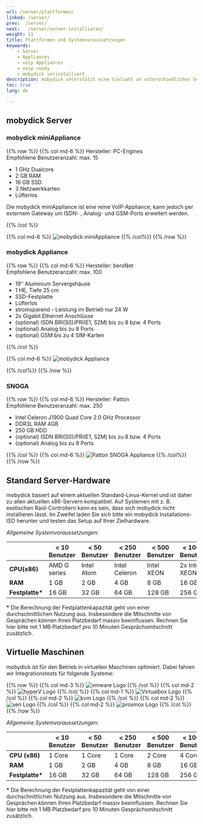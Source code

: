 ```yaml
---
url: /server/plattformen/
linked: /server/
prev:  /server/
next:   /server/server-installieren/
weight: 11
title: Plattformen und Systemvoraussetzungen
keywords:
    - Server
    - Appliances
    - voip Appliances
    - voip ready
    - mobydick vorinstalliert
description: mobydick unterstützt eine Vielzahl an unterschiedlichen Servern / Appliances für jede Betriebsgröße
toc: true
lang: de

---
```


## mobydick Server


### mobydick miniAppliance

{{% row %}}
{{% col md-6 %}}
Hersteller: PC-Engines  
Empfohlene Benutzeranzahl: max. 15

* 1 GHz Dualcore  
* 2 GB RAM
* 16 GB SSD
* 3 Netzwerkkarten
* Lüfterlos

Die mobydick miniAppliance ist eine reine VoIP-Appliance, kann jedoch per externem Gateway um ISDN- , Analog- und GSM-Ports erweitert werden.

{{% /col %}}

{{% col md-6 %}}
![mobydick miniAppliance](../../images/mobydick_mini_appliance_front.png "mobydick miniAppliance Frontansicht")
{{% /col%}}
{{% /row %}}


### mobydick Appliance

{{% row %}}
{{% col md-6 %}}
Hersteller: beroNet  
Empfohlene Benutzeranzahl: max. 100

* 19‘‘ Aluminium Servergehäuse
* 1 HE, Tiefe 25 cm
* SSD-Festplatte
* Lüfterlos
* stromsparend - Leistung im Betrieb nur 24 W
* 2x Gigabit Ethernet Anschlüsse
* (optional) ISDN BRI(S0)/PRI(E1, S2M) bis zu 8 bzw. 4 Ports
* (optional) Analog bis zu 8 Ports
* (optional) GSM bis zu 4 SIM-Karten

{{% /col %}}

{{% col md-6 %}}
![mobydick Appliance](../../images/mobydick_appliance.jpg "mobydick Appliance von beronet")

{{% /col%}}
{{% /row %}}

### SNOGA

{{% row %}}
{{% col md-6 %}}
Hersteller: Patton  
Empfohlene Benutzeranzahl: max. 250

* Intel Celeron J1900 Quad Core 2.0 GHz Processor
* DDR3L RAM 4GB
* 250 GB HDD
* (optional) ISDN BRI(S0)/PRI(E1, S2M) bis zu 8 bzw. 4 Ports
* (optional) Analog bis zu 8 Ports

{{% /col %}}
{{% col md-6 %}}
![Patton SNOGA Appliance](../../images/mobydick_snoga.gif "mobydick Appliance von Patton")
{{% /col%}}
{{% /row %}}



## Standard Server-Hardware

mobydick basiert auf einem aktuellen Standard-Linux-Kernel und ist daher zu allen aktuellen x86-Servern kompatibel. Auf Systemen mit z. B. exotischen Raid-Controllern kann es sein, dass sich mobydick nicht installieren lässt. Im Zweifel laden Sie sich bitte ein mobydick Installations-ISO herunter und testen das Setup auf Ihrer Zielhardware.


*Allgemeine Systemvoraussetzungen:*

|  |< 10 Benutzer	|< 50 Benutzer	|< 250 Benutzer     |< 500 Benutzer |< 1000 Benutzer|
|---|----|---|---|---|---|
|**CPU(x86)**|AMD G series|Intel Atom|Intel Celeron|Intel XEON|2x Intel XEON|
|**RAM** |1 GB |2 GB|	4 GB |8 GB |16 GB|
|**Festplatte\***|16 GB|32 GB|64 GB|128 GB|256 GB|

**\*** Die Berechnung der Festplattenkapazität geht von einer durchschnittlichen Nutzung aus. Insbesondere die Mitschnitte von Gesprächen können Ihren Platzbedarf massiv beeinflussen. Rechnen Sie hier bitte mit 1 MB Platzbedarf pro 10 Minuten Gesprächsmitschnitt zusätzlich.  



## Virtuelle Maschinen
mobydick ist für den Betrieb in virtuellen Maschinen optimiert. Dabei fahren wir Integrationstests für folgende Systeme:

{{% row %}}
{{% col md-3 %}}
![vmware Logo](../../images/vm_vmware.jpg "vmware Virtualisierung")
{{% /col %}}
{{% col md-2 %}}
![hyperV Logo](../../images/vm_hyperv.png "hyperV Virtualisierung")
{{% /col %}}
{{% col md-1 %}}
![Virtualbox Logo](../../images/vm_virtualbox.png "Virtualbox Virtualisierung")
{{% /col %}}
{{% col md-2 %}}
![kvm Logo](../../images/vm_kvm.png "kvm Virtualisierung")
{{% /col %}}
{{% col md-2 %}}
![xen Logo](../../images/vm_xen.png "xen Virtualisierung")
{{% /col %}}
{{% col md-2 %}}
![proxmox Logo](../../images/vm_proxmox.png "proxmox Virtualisierung")
{{% /col %}}
{{% /row %}}


*Allgemeine Systemvoraussetzungen:*

|   |< 10 Benutzer|< 50 Benutzer|< 250 Benutzer|< 500 Benutzer|< 1000 Benutzer|
|---|---|---|---|---|---|
|**CPU (x86)**|1 Core| 1 Core|1 Core| 2 Core|4 Core|
|**RAM**|1 GB|2 GB |4 GB|8 GB|16 GB|
|**Festplatte\***|16 GB|32 GB|64 GB|128 GB|256 GB|

**\*** Die Berechnung der Festplattenkapazität geht von einer durchschnittlichen Nutzung aus. Insbesondere die Mitschnitte von Gesprächen können Ihren Platzbedarf massiv beeinflussen. Rechnen Sie hier bitte mit 1 MB Platzbedarf pro 10 Minuten Gesprächsmitschnitt zusätzlich.  
